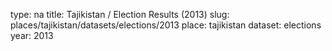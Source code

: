 type: na
title: Tajikistan / Election Results (2013)
slug: places/tajikistan/datasets/elections/2013
place: tajikistan
dataset: elections
year: 2013
